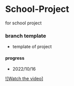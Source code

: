 # School-Project
 for school project

### branch template
- template of project

#### progress
- 2022/10/16

[![Watch the video]](Progress%20Video/20221016.mp4)